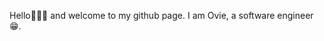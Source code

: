 Hello👋👋👋 and welcome to my github page. 
I am Ovie, a software engineer😁. 

<!---
Creative-genius001/Creative-genius001 is a ✨ special ✨ repository because its `README.md` (this file) appears on your GitHub profile.
You can click the Preview link to take a look at your changes.
--->
